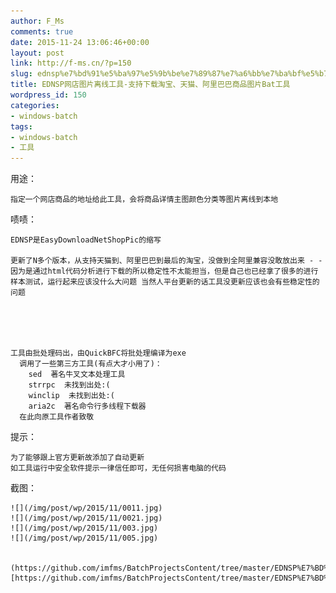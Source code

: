 ```yaml
---
author: F_Ms
comments: true
date: 2015-11-24 13:06:46+00:00
layout: post
link: http://f-ms.cn/?p=150
slug: ednsp%e7%bd%91%e5%ba%97%e5%9b%be%e7%89%87%e7%a6%bb%e7%ba%bf%e5%b7%a5%e5%85%b7-%e6%94%af%e6%8c%81%e4%b8%8b%e8%bd%bd%e6%b7%98%e5%ae%9d%e3%80%81%e5%a4%a9%e7%8c%ab%e3%80%81%e9%98%bf%e9%87%8c%e5%b7%b4
title: EDNSP网店图片离线工具-支持下载淘宝、天猫、阿里巴巴商品图片Bat工具
wordpress_id: 150
categories:
- windows-batch
tags:
- windows-batch
- 工具
---
```


用途：

    
    指定一个网店商品的地址给此工具，会将商品详情主图颜色分类等图片离线到本地


啧啧：

    
    EDNSP是EasyDownloadNetShopPic的缩写
    
    更新了N多个版本，从支持天猫到、阿里巴巴到最后的淘宝，没做到全阿里兼容没敢放出来 - -
    因为是通过html代码分析进行下载的所以稳定性不太能担当，但是自己也已经拿了很多的进行样本测试，运行起来应该没什么大问题 当然人平台更新的话工具没更新应该也会有些稳定性的问题
    



    
    工具由批处理码出，由QuickBFC将批处理编译为exe
      调用了一些第三方工具(有点大才小用了)：
        sed  著名牛叉文本处理工具
        strrpc  未找到出处:(
        winclip  未找到出处:(
        aria2c  著名命令行多线程下载器
      在此向原工具作者致敬


提示：

    
    为了能够跟上官方更新故添加了自动更新
    如工具运行中安全软件提示一律信任即可，无任何损害电脑的代码


截图：

	![](/img/post/wp/2015/11/0011.jpg)
	![](/img/post/wp/2015/11/0021.jpg)
	![](/img/post/wp/2015/11/003.jpg)
	![](/img/post/wp/2015/11/005.jpg)


	(https://github.com/imfms/BatchProjectsContent/tree/master/EDNSP%E7%BD%91%E5%BA%97%E5%9B%BE%E7%89%87%E7%A6%BB%E7%BA%BF%E5%B7%A5%E5%85%B7)[https://github.com/imfms/BatchProjectsContent/tree/master/EDNSP%E7%BD%91%E5%BA%97%E5%9B%BE%E7%89%87%E7%A6%BB%E7%BA%BF%E5%B7%A5%E5%85%B7]
    
